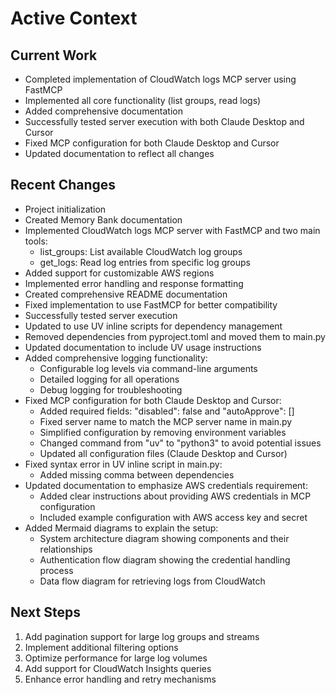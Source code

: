 # Active Context

## Current Work

- Completed implementation of CloudWatch logs MCP server using FastMCP
- Implemented all core functionality (list groups, read logs)
- Added comprehensive documentation
- Successfully tested server execution with both Claude Desktop and Cursor
- Fixed MCP configuration for both Claude Desktop and Cursor
- Updated documentation to reflect all changes

## Recent Changes

- Project initialization
- Created Memory Bank documentation
- Implemented CloudWatch logs MCP server with FastMCP and two main tools:
  - list_groups: List available CloudWatch log groups
  - get_logs: Read log entries from specific log groups
- Added support for customizable AWS regions
- Implemented error handling and response formatting
- Created comprehensive README documentation
- Fixed implementation to use FastMCP for better compatibility
- Successfully tested server execution
- Updated to use UV inline scripts for dependency management
- Removed dependencies from pyproject.toml and moved them to main.py
- Updated documentation to include UV usage instructions
- Added comprehensive logging functionality:
  - Configurable log levels via command-line arguments
  - Detailed logging for all operations
  - Debug logging for troubleshooting
- Fixed MCP configuration for both Claude Desktop and Cursor:
  - Added required fields: "disabled": false and "autoApprove": []
  - Fixed server name to match the MCP server name in main.py
  - Simplified configuration by removing environment variables
  - Changed command from "uv" to "python3" to avoid potential issues
  - Updated all configuration files (Claude Desktop and Cursor)
- Fixed syntax error in UV inline script in main.py:
  - Added missing comma between dependencies
- Updated documentation to emphasize AWS credentials requirement:
  - Added clear instructions about providing AWS credentials in MCP configuration
  - Included example configuration with AWS access key and secret
- Added Mermaid diagrams to explain the setup:
  - System architecture diagram showing components and their relationships
  - Authentication flow diagram showing the credential handling process
  - Data flow diagram for retrieving logs from CloudWatch

## Next Steps

1. Add pagination support for large log groups and streams
2. Implement additional filtering options
3. Optimize performance for large log volumes
4. Add support for CloudWatch Insights queries
5. Enhance error handling and retry mechanisms
